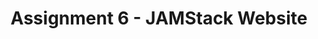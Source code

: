 ---
layout: layouts/assignment.njk
title: Assignment 6 - JAMStack Website
description: In a team, build a simple tech blog that focuses on a technology/theory in web development. Each team member will have a well defined role in this project (backend, content manager, frontend developer, designer).
---
